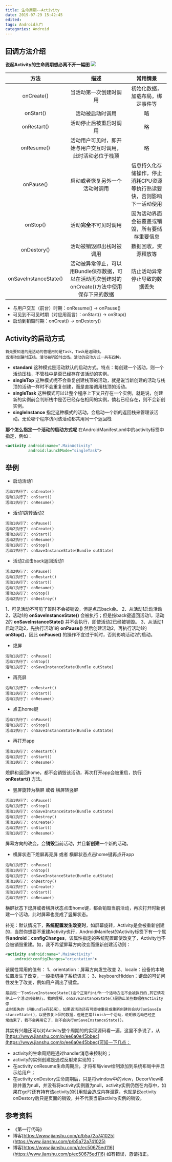```yaml
---
title: 生命周期--Activity
date: 2019-07-29 15:42:45
edited:
tags: Android入门
categories: Android
---
```

## 回调方法介绍
**说起Activity的生命周期想必离不开一幅图**<!--more-->
![](https://imgconvert.csdnimg.cn/aHR0cHM6Ly91cGxvYWQtaW1hZ2VzLmppYW5zaHUuaW8vdXBsb2FkX2ltYWdlcy8xMjIzOTgxNy01N2JiMzRiYmYyMDE4NTNkLnBuZw)

方法|描述|常用情景
:---:|:---:|:---:
onCreate()|当活动第一次创建时调用|初始化数据，加载布局，绑定事件等
onStart()|活动被启动时调用|略
onRestart()|活动停止后被重启时调用|略
onResume()|活动用户可见时，即开始与用户交互时调用，此时活动必位于栈顶|略
onPause()|启动或者恢复另外一个活动时调用|信息持久化存储操作，停止消耗CPU资源等执行熟读要快，否则影响下一活动使用
onStop()|活动**完全**不可见时调用|因为活动界面会被覆盖或销毁，所有要储存重要信息
onDestory()|活动被销毁即出栈时被调用|数据回收，资源释放等
onSaveInstanceState()|活动被异常停止，可以用Bundle保存数据，可以在活动再次创建时的onCreate()方法中使用保存下来的数据|防止活动异常停止导致的数据丢失

* 与用户交互（前台）时期：onResume() -> onPause()
* 可见到不可见时期（对应用而言）：onStart() -> onStop()
* 启动到销毁时期：onCreat() -> onDestory()
## Activity的启动方式
    首先要知道的是活动的管理用的是Task，Task是返回栈。
    当活动创建时压栈，活动被销毁时出栈。活动的启动方式一共有四种。
  
* **standard**
这种模式是活动默认的启动方式。特点：每创建一个活动，则一个活动压栈，不管栈中是否已经存在该活动的实例。
* **singleTop**
这种模式呢不会重复创建栈顶的活动，就是说当新创建的活动与栈顶的活动一样时不会重复创建，而是直接调用栈顶的活动。
* **singleTask**
这种模式可以让整个程序上下文只存在一个实例，就是说，创建新的实例前会判断栈中是否已经存在相同的实例，倘若已经存在，则不会新创实例。
* **singlelnstance**
指定这种模式的活动，会启动一个新的返回栈来管理该活动。无论哪个程序访问该活动都共用同一个返回栈

**那个怎么指定一个活动的启动方式呢**
在AndroidManifest.xml中的activity标签中指定，例如：
```xml
<activity android:name=".MainActivity"
          android:launchMode="singleTask">
```
## 举例
* 启动活动1
```t
活动1执行了: onCreate()
活动1执行了: onStart()
活动1执行了: onResume()
```

* 活动1跳转活动2
```t
活动1执行了: onPause()
活动2执行了: onCreate()
活动2执行了: onStart()
活动2执行了: onResume()
活动1执行了: onStop()
活动1执行了: onSaveInstanceState(Bundle outState)
```

* 活动2点击back返回活动1
```t
活动2执行了: onPause()
活动1执行了: onRestart()
活动1执行了: onStart()
活动1执行了: onResume()
活动2执行了: onStop()
活动2执行了: onDestroy()
```
1、可见活动不可见了暂时不会被销毁，但是点击back会。
2、从活动1启动活动2，活动1的  **onSaveInstanceState()**  会被执行；但是按back键返回活动1，活动2的  **onSaveInstanceState()**  并不会执行，即使活动2已经被销毁。
3、从活动1启动活动2，先执行活动1的  **onPause()**  然后创建活动2，再执行活动1的 **onStop()**，因此  **onPause()**  的操作不宜过于耗时，否则影响活动2的启动。
* 熄屏
```t
活动1执行了: onPause()
活动1执行了: onStop()
活动1执行了: onSaveInstanceState(Bundle outState)
```
* 再亮屏
```t
活动1执行了: onRestart()
活动1执行了: onStart()
活动1执行了: onResume()
```
* 点击home键
```t
活动1执行了: onPause()
活动1执行了: onStop()
活动1执行了: onSaveInstanceState(Bundle outState)
```
* 再打开app
```t
活动1执行了: onRestart()
活动1执行了: onStart()
活动1执行了: onResume()
```
熄屏和返回home，都不会销毁该活动，再次打开app会被重启，执行 **onRestart()** 方法。
* 竖屏旋转为横屏 或者 横屏转竖屏
```t
活动1执行了: onPause()
活动1执行了: onStop()
活动1执行了: onSaveInstanceState(Bundle outState)
活动1执行了: onDestroy()
活动1执行了: onCreate()
活动1执行了: onStart()
活动1执行了: onResume()
```
屏幕方向的改变，会**销毁**当前活动，并且**新创建**一个新的活动。
* 横屏状态下熄屏再亮屏 或者 横屏状态点击home键再点开app
```t
活动1执行了: onPause()
活动1执行了: onStop()
活动1执行了: onSaveInstanceState(Bundle outState)
活动1执行了: onDestroy()
活动1执行了: onCreate()
活动1执行了: onStart()
活动1执行了: onResume()
```
横屏状态下熄屏或者横屏状态点击home键，都会销毁当前活动，再次打开时新创建一个活动，此时屏幕也变成了竖屏状态。

补充：默认情况下，**系统配置发生改变时**，如屏幕旋转，Activity是会被重新创建的，当然你想要不重建Activity也行，AndroidManifest的Activity标签下有一个属性**android：configChanges**，该属性指定的系统配置即使改变了，Activity也不会被销毁重建。如，我不希望屏幕方向改变而重新创建活动则：
```xml
<activity android:name=".MainActivity"
    android:configChanges="orientation">
```
该属性常用的值有：
1、orientation：屏幕方向发生改变
2、locale：设备的本地位置发生了改变，一般指切换了系统语言；
3、keyboardHidden：键盘的可访问性发生了改变，例如用户调出了键盘。

    最后说一下onSaveInstanceState()这个正常finifh一个活动方法不会被执行的,其它情况
    停止一个活动则会执行。我的理解，onSaveInstanceState()是防止某些数据在Activity停
    止时丢失的（用Bundle存起来），如果该活动还有可能被重启或重新创建则会执行onSaveIn
    stanceState()，以便恢复上回的数据，但是正常finish一个活动，说明该活动已经正
    常结束了，我不会再用它了，则不会执行onSaveInstanceState()。
其实有兴趣还可以对Activity整个周期的的实现源码看一遍，这里不多说了，从[https://www.jianshu.com/p/ee6a0e45bbec](https://www.jianshu.com/p/ee6a0e45bbec)可知一下几点：
* activity的生命周期是通过handler消息来控制的；
* activity的实例创建是通过反射来实现的；
* 在activity onResume生命周期后，才将布局view绘制添加到系统布局中并显示给用户；
* 在activity onDestory生命周期后，只是将window中的view，DecorView移除并置为null，并没有将activity实例置为null，activity实例仍然在内存中，如果在gc时还有持有该activity的引用就会造成内存泄露，也就是说activity onDestory后只是页面的销毁，并不代表当前activity实例的销毁。
## 参考资料
* 《第一行代码》
* 博客[https://www.jianshu.com/p/b5a72a741025](https://www.jianshu.com/p/b5a72a741025)
* 博客[https://www.jianshu.com/p/ec50675ed116](https://www.jianshu.com/p/ec50675ed116)
如有错误，恳请指正。